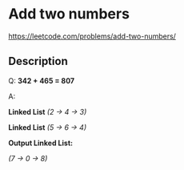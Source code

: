 # Add two numbers
https://leetcode.com/problems/add-two-numbers/

## Description

Q: **342 + 465 = 807**

A: 

**Linked List** _(2 -> 4 -> 3)_

**Linked List** _(5 -> 6 -> 4)_

**Output Linked List:**

_(7 -> 0 -> 8)_
